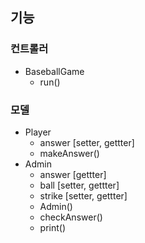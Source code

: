 ## 기능
### 컨트롤러
- BaseballGame
  - run()
### 모델
- Player
    - answer [setter, gettter]
    - makeAnswer()
- Admin
    - answer [gettter]
    - ball [setter, gettter]
    - strike [setter, gettter]
    - Admin()
    - checkAnswer()
    - print()